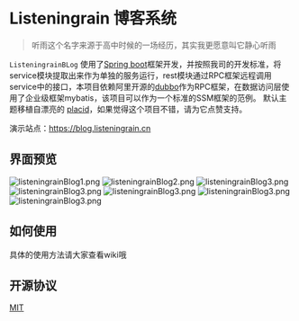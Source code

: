 
# Listeningrain 博客系统



> 听雨这个名字来源于高中时候的一场经历，其实我更愿意叫它静心听雨

`ListeningrainBLog` 使用了[Spring boot](https://spring.io/projects/spring-boot)框架开发，并按照我司的开发标准，将service模块提取出来作为单独的服务运行，rest模块通过RPC框架远程调用service中的接口，本项目依赖阿里开源的[dubbo](http://dubbo.apache.org/zh-cn/)作为RPC框架，在数据访问层使用了企业级框架mybatis，该项目可以作为一个标准的SSM框架的范例。
默认主题移植自漂亮的 [placid](http://www.2zzt.com/bokezhuti/8845.html)，如果觉得这个项目不错，请为它点赞支持。

演示站点：https://blog.listeningrain.cn



## 界面预览
![listeningrainBlog1.png](https://i.loli.net/2018/11/20/5bf357af712f2.png)
![listeningrainBlog2.png](https://i.loli.net/2018/11/20/5bf357c993b54.png)
![listeningrainBlog3.png](https://i.loli.net/2018/11/20/5bf357dcaa7b5.png)
![listeningrainBlog3.png](https://i.loli.net/2018/11/20/5bf357f0dd0a9.png)
![listeningrainBlog3.png](https://i.loli.net/2018/11/20/5bf3580325676.png)
![listeningrainBlog3.png](https://i.loli.net/2018/11/20/5bf3581f86b2b.png)
![listeningrainBlog3.png](https://i.loli.net/2018/11/20/5bf35841b37b5.png)

## 如何使用

具体的使用方法请大家查看wiki哦

## 开源协议

[MIT](LICENSE)




